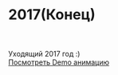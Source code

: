 # 2017(Конец)<br><br>

Уходящий 2017 год :)<br>
<a href="https://onesuch.github.io/2017/">Посмотреть Demo анимацию</a>
